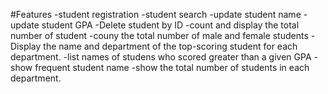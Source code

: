 
#Features
    -student registration 
    -student search
    -update student name
    -update student GPA
    -Delete student by ID
    -count and display the total number of student
    -couny the total number of male and female students
    -Display the name and department of the top-scoring student for each department.
    -list names of studens who scored greater than a given GPA
    -show frequent student name
    -show the total number of students in each department.






